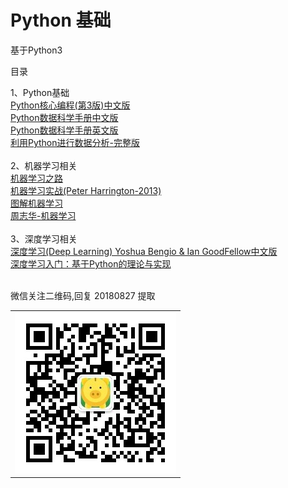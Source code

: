 Python 基础
======

基于Python3

目录

1、Python基础<br>
[Python核心编程(第3版)中文版<br>](https://pan.baidu.com/s/1t0IttclydBbDnzvaMYWt8g)
[Python数据科学手册中文版<br>](https://github.com/princewen/tensorflow_practice/blob/master/basic/tensorBoard.py)
[Python数据科学手册英文版<br>](https://github.com/princewen/tensorflow_practice/blob/master/basic/dropout.py)
[利用Python进行数据分析-完整版<br>](https://github.com/princewen/tensorflow_practice/blob/master/basic/save2file.py)
<br>
2、机器学习相关<br>
[机器学习之路<br>](https://github.com/princewen/tensorflow_practice/blob/master/nlp/RNN_static_cell.py)
[机器学习实战(Peter Harrington-2013)<br>](https://github.com/princewen/tensorflow_practice/blob/master/nlp/RNN_dynamic_cell.py)
[图解机器学习<br>](https://github.com/princewen/tensorflow_practice/blob/master/nlp/LSTM.py)
[周志华-机器学习<br>](https://github.com/princewen/tensorflow_practice/blob/master/nlp/LSTM_Regression.py)
<br>
3、深度学习相关<br>
[深度学习(Deep Learning) Yoshua Bengio & Ian GoodFellow中文版<br>](https://github.com/princewen/tensorflow_practice/tree/master/RL/my_q_learning_new)
[深度学习入门：基于Python的理论与实现<br>](https://github.com/princewen/tensorflow_practice/tree/master/RL/SARSA)
<br>

微信关注二维码,回复 20180827 提取 <br/>
<table>
    <tr>
        <td><img src="https://github.com/enigmawxy/AI-Learning/blob/master/images/qrcode_for_gh_876fce17e53a_258.jpg"/></td>
    </tr>
</table>

